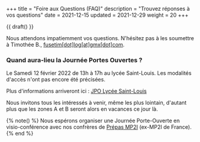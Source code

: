 +++
title = "Foire aux Questions (FAQ)"
description = "Trouvez réponses à vos questions"
date = 2021-12-15
updated = 2021-12-29
weight = 20
+++

{{ draft() }}

Nous attendons impatiemment vos questions. N'hésitez pas à les soumettre à Timothée B., [fusetim[dot]log[at]gmx[dot]com](mailto:fusetim[dot]log[at]gmx[dot]com).

### Quand aura-lieu la Journée Portes Ouvertes ?

Le Samedi 12 février 2022 de 13h à 17h au lycée Saint-Louis. Les modalités d'accès n'ont pas encore été précisées.

Plus d'informations arriveront ici : [JPO Lycée Saint-Louis](https://www.ac-paris.fr/serail/jcms/s1_2770625/fr/journee-portes-ouvertes)

Nous invitons tous les intéressés à venir, même les plus lointain, d'autant plus que les zones A et B seront alors en vacances ce jour là.

{% note() %}
Nous espérons organiser une Journée Porte-Ouverte en visio-conférence avec nos confrères de [Prépas MP2I](https://prepas-mp2i.github.io/) (ex-MP2I de France).
{% end %}